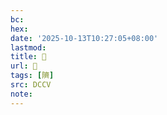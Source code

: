 ```yaml
---
bc:
hex:
date: '2025-10-13T10:27:05+08:00'
lastmod:
title: 􃮻
url: 􃮻
tags: [隮]
src: DCCV
note:
---
```

